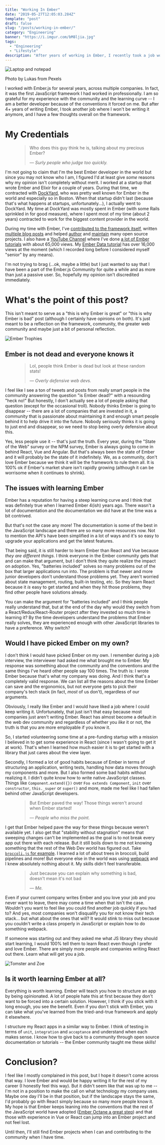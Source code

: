 ```yaml
---
title: "Working In Ember"
date: "2019-05-27T12:05:03.284Z"
template: "post"
draft: false
slug: "/posts/working-in-ember/"
category: "Engineering"
banner: "https://i.imgur.com/bM8ljia.jpg"
tags:
  - "Engineering"
  - "Lifestyle"
description: "After years of working in Ember, I recently took a job working in other technologies. I thought I'd take a moment to reflect on my time with the framework."
---
```


![Laptop and notepad](https://i.imgur.com/bM8ljia.jpg)
<aside>Photo by Lukas from Pexels</aside>

I worked with Ember.js for several years, across multiple companies.
In fact, it was the first JavaScript framework I had worked in professionally.
I am so grateful for my experience with the community and the learning curve -- I am a better developer because of the conventions it forced on me.
But after 4+ years of writing Ember, I took another job where I won't be writing it anymore, and I have a few thoughts overall on the framework.

# My Credentials

<figure>
	<blockquote>
		<p>Who does this guy think he is, talking about my precious Ember?</p>
    <footer>
			<cite>— Surly people who judge too quickly.</cite>
		</footer>
	</blockquote>
</figure>

I'm not going to claim that I'm the best Ember developer in the world but since you may not know who I am, I figured I'd at least give _some_ reasons why my opinion isn't completely without merit.
I worked at a startup that wrote Ember and Elixir for a couple of years.
During that time, we contracted with [DockYard](http://dockyard.com), who was pretty well known for Ember in the world and especially so in Boston.
When that startup didn't last (because that's what happens at startups, unfortunately...), I actually went to DockYard.
My time at DockYard was mostly spent in Ember (with some Rails sprinkled in for good measure), where I spent most of my time (about 2 years) contracted to work for the biggest content provider in the world.

During my time with Ember, I've [contributed to the framework itself](https://github.com/emberjs/data/pulls?utf8=%E2%9C%93&q=is%3Apr+is%3Aclosed+author%3Asbatson5+), written [multiple blog posts](https://dockyard.com/blog/authors/scott-batson) and helped [author](https://github.com/sbatson5/ember-wistia) and [maintain](https://github.com/poteto/ember-cli-flash) many open source projects.
I also have a [YouTube Channel](https://www.youtube.com/c/scottbatson) where I've done [a lot of Ember tutorials](https://www.youtube.com/playlist?list=PLelL5s7nDFKVVPZNwfnuDG-Xe_28F1PSO) with about 65,000 views.
My [Ember Data tutorial](https://www.youtube.com/watch?v=ljLxZw-XStw) has over 16,000 views at the moment (which I recorded long before I considered myself "senior" by any means).

I'm not trying to brag (...ok, maybe a little) but I just wanted to say that I have been a part of the Ember.js Community for quite a while and as more than just a passive user.
So, hopefully my opinion isn't discredited immediately.

# What's the point of this post?

This isn't meant to serve as a "this is why Ember is great" or "this is why Ember is bad" post (although I certainly have opinions on both).
It's just meant to be a reflection on the framework, community, the greater web community and maybe just a bit of personal reflection.

![Ember Trophies](/media/ember.png)

## Ember is not dead and everyone knows it

<figure>
	<blockquote>
		<p>Lol, people think Ember is dead but look at these random stats!</p>
    <footer>
			<cite>— Overly defensive web devs.</cite>
		</footer>
	</blockquote>
</figure>

I feel like I see a ton of tweets and posts from really smart people in the community answering the question "is Ember dead?" with a resounding "heck no!"
But honestly, I don't actually see a lot of people asking that question (except for the occasional troll).
Nobody thinks Ember is going to disappear -- there are a lot of companies that are invested in it, a community that is passionate about maintaining it and enough smart people behind it to help drive it into the future.
Nobody seriously thinks it is going to just end and disappear, so we need to stop being overly defensive about this.

Yes, less people use it -- that's just the truth.
Every year, during the "State of the Web" survey or the NPM survey, Ember is always going to come in behind React, Vue and Angular.
But that's always been the state of Ember and it will probably be the state of it indefinitely.
We, as a community, don't love Ember because we think it will be the framework to rule them all.
It is 100% ok if Ember's market share isn't rapidly growing (although it can be worrisome when it continues to shrink).

## The issues with learning Ember

Ember has a reputation for having a steep learning curve and I think that was definitely true when I learned Ember 4(ish) years ago.
There wasn't a lot of documentation and the documentation we did have at the time was a bit contrived.

But that's not the case any more!
The documentation is some of the best in the JavaScript landscape and there are so many more resources now.
Not to mention the API's have been simplified in a lot of ways and it's so easy to upgrade your applications and get the latest features.

That being said, it is still harder to learn Ember than React and Vue because *they are different things*.
I think everyone in the Ember community gets that and can make that argument, but I don't think they quite realize the impact on adoption.
Yes, "batteries included" solves so many problems out of the box that larger applications run into.
The problem is that newer and more junior developers don't understand those problems yet.
They aren't worried about state management, routing, built-in testing, etc.
So they learn React because it _is_ easy to get started and when they hit those problems, they find other people have solutions already.

You can make the argument for "batteries included" and I think people really understand that, but at the end of the day why would they switch from a React/Redux/React-Router project after they invested so much time in learning it?
By the time developers understand the problems that Ember really solves, they are experienced enough with other JavaScript libraries to have a preference.
Why switch?

## Would I have picked Ember on my own?

I don't think I would have picked Ember on my own.
I remember during a job interview, the interviewer had asked me what brought me to Ember.
My response was something about the community and the conventions and the same things I've heard other people say 100 times.
The truth is: I wrote Ember because that's what my company was doing.
And I think that's a completely valid response.
We can list all the reasons about the time Ember can save and the ergonomics, but not everyone gets to pick their company's tech stack (in fact, _most_ of us don't), regardless of our arguments.

Obviously, I really like Ember and I would have liked a job where I could keep writing it.
Unfortunately, that just isn't that easy because most companies just aren't writing Ember.
React has almost become a default in the web dev community and regardless of whether you *like* it or not, the truth is that you are more employable if you know it.

So, I started volunteering some time at a pre-funding startup with a mission I believed in to get some experience in React (since I wasn't going to get it at work).
That's when I learned how much easier it is to get started with a library that just cares about the view layer.

Secondly, I formed a lot of good habits because of Ember in terms of structuring an application, writing tests, handling how data moves through my components and more.
But I also formed some bad habits without realizing it.
I didn't quite know how to write native JavaScript classes.
Things like `Component.extend({})` over `Foo extends Component`, `init` over `constructor`, `this._super` or `super()` and more, made me feel like I had fallen behind other JavaScript developers.

<figure>
	<blockquote>
		<p>But Ember paved the way! Those things weren't around when Ember started!</p>
    <footer>
			<cite>— People who miss the point.</cite>
		</footer>
	</blockquote>
</figure>

I get that Ember helped pave the way for these things because weren't available yet.
I also get that "stability without stagnation" means that sweeping changes can't be implemented as the goal is to not break every app out there with each release.
But it still boils down to me not knowing something that the rest of the Web Dev world has figured out.
Take [`broccoli.js` for example](https://github.com/broccolijs/broccoli).
I learned a lot of about trees in broccoli, build pipelines and more!
But everyone else in the world was using [webpack](https://webpack.js.org/) and I knew absolutely nothing about it.
My skills didn't feel transferable.

<figure>
	<blockquote>
		<p>Just because you can explain why something is bad, doesn't mean it's not bad</p>
    <footer>
			<cite>— Me.</cite>
		</footer>
	</blockquote>
</figure>

Even if your current company writes Ember and you love your job and you never want to leave, there may come a time when that isn't the case.
Wouldn't you want to feel like you could find another job quickly if you had to?
And yes, most companies won't disqualify you for not know their tech stack... but what about the ones that will?
It would stink to miss out because you couldn't write a class properly in JavaScript or explain how to do something webpack.

If someone was starting out and they asked me what JS library they should start learning, I would 100% tell them to learn React even though I prefer and love Ember.
There are simply more people and companies writing React out there.
Learn what will get you a job.

![Tomster and Zoe](https://emberjs.com/images/tomsters/octane-c5c0d459236649c60b715256e5b3c48c.png)

## Is it worth learning Ember at all?

Everything is worth learning.
Ember will teach you how to structure an app by being opinionated.
A lot of people hate this at first because they don't want to be forced into a certain solution.
However, I think if you stick with it long enough, you see the benefit.
Even if you don't stick with Ember, you can take what you've learned from the tried-and-true framework and apply it elsewhere.

I structure my React apps in a similar way to Ember.
I think of testing in terms of `unit`, `integration` and `acceptance` and understand when each makes sense.
I know how to give back to a community through open source documentation or tutorials -- the Ember community taught me these skills!

# Conclusion?

I feel like I mostly complained in this post, but I hope it doesn't come across that way.
I love Ember and would be happy writing it for the rest of my career (I honestly feel this way).
But it didn't seem like that was up to me -- I'm not in a position to make the call on what technology my company uses.
Maybe one day I'll be in that position, but if the landscape stays the same, I'd probably go with React simply because so many more people know it.
My hope is that Ember keeps leaning into the conventions that the rest of the JavaScript world have adopted ([Ember Octane a great step](https://emberjs.com/editions/octane/)) and that those with experience in Vue or React can jump into an Ember project and not feel lost.

Until then, I'll still find Ember projects when I can and contributing to the community when I have time.
